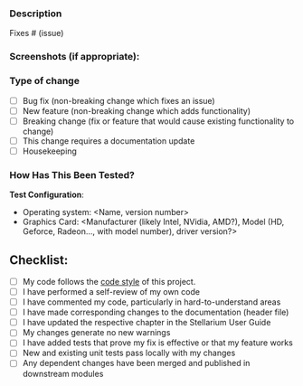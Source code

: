 <!--- Provide a general summary of your changes in the Title above -->

### Description
<!--- Please include a summary of the change and which issue is fixed. -->
<!--- Please also include relevant motivation and context. -->
<!--- List any dependencies that are required for this change. -->

Fixes # (issue)

### Screenshots (if appropriate):

### Type of change
<!--- What types of changes does your code introduce? Put an `x` in all the boxes that apply: -->
- [ ] Bug fix (non-breaking change which fixes an issue)
- [ ] New feature (non-breaking change which adds functionality)
- [ ] Breaking change (fix or feature that would cause existing functionality to change)
- [ ] This change requires a documentation update
- [ ] Housekeeping

### How Has This Been Tested?
<!--- Please describe in detail how you tested your changes. -->
<!--- Include details of your testing environment, and the tests you ran to -->
<!--- see how your change affects other areas of the code, etc. -->

**Test Configuration**:
* Operating system: <Name, version number>
* Graphics Card: <Manufacturer (likely Intel, NVidia, AMD?), Model (HD, Geforce, Radeon..., with model number), driver version?>

## Checklist:
<!--- Go over all the following points, and put an `x` in all the boxes that apply. -->
<!--- If you're unsure about any of these, don't hesitate to ask. We're here to help! -->
- [ ] My code follows the [code style](http://stellarium.org/doc/head/codingStyle.html) of this project.
- [ ] I have performed a self-review of my own code
- [ ] I have commented my code, particularly in hard-to-understand areas
- [ ] I have made corresponding changes to the documentation (header file)
- [ ] I have updated the respective chapter in the Stellarium User Guide
- [ ] My changes generate no new warnings
- [ ] I have added tests that prove my fix is effective or that my feature works
- [ ] New and existing unit tests pass locally with my changes
- [ ] Any dependent changes have been merged and published in downstream modules
